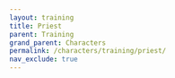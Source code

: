 ```yaml
---
layout: training
title: Priest
parent: Training
grand_parent: Characters
permalink: /characters/training/priest/
nav_exclude: true
---
```

